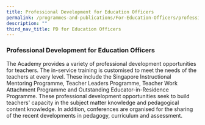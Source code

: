 ```yaml
---
title: Professional Development for Education Officers
permalink: /programmes-and-publications/For-Education-Officers/professional-development/
description: ""
third_nav_title: PD for Education Officers
---
```

### Professional Development for Education Officers

The Academy provides a variety of professional development opportunities for teachers. The in-service training is customised to meet the needs of the teachers at every level. These include the Singapore Instructional Mentoring Programme, Teacher Leaders Programme, Teacher Work Attachment Programme and Outstanding Educator-in-Residence Programme. These professional development opportunities seek to build teachers' capacity in the subject matter knowledge and pedagogical content knowledge. In addition, conferences are organised for the sharing of the recent developments in pedagogy, curriculum and assessment.